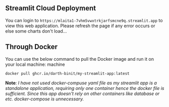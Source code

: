 ## Streamlit Cloud Deployment 
You can login to ```https://mlaita1-7vhm5vwxtrkjarfsmcne9q.streamlit.app``` to view this web application. Please refresh the page if any error occurs or else some charts don't load... 

## Through Docker 
You can use the below command to pull the Docker image and run it on your local machine: machine

```docker pull ghcr.io/darth-binit/my-streamlit-app:latest```

**Note**: *I have not used docker-compuse yaml file as my streamlit app is a standalone application, requiring only one container hence the docker file is sufficient. Since this app doesn't rely on other containers like database or etc. docker-compose is unnecessary.*

